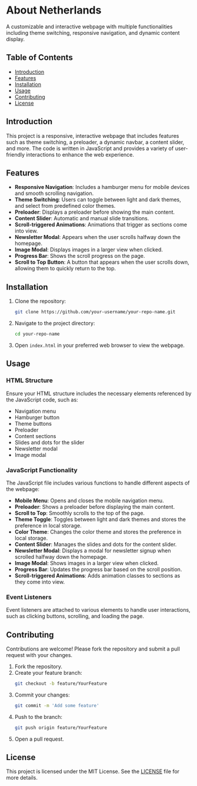 # About Netherlands

A customizable and interactive webpage with multiple functionalities including theme switching, responsive navigation, and dynamic content display.

## Table of Contents

- [Introduction](#introduction)
- [Features](#features)
- [Installation](#installation)
- [Usage](#usage)
- [Contributing](#contributing)
- [License](#license)

## Introduction

This project is a responsive, interactive webpage that includes features such as theme switching, a preloader, a dynamic navbar, a content slider, and more. The code is written in JavaScript and provides a variety of user-friendly interactions to enhance the web experience.

## Features

- **Responsive Navigation**: Includes a hamburger menu for mobile devices and smooth scrolling navigation.
- **Theme Switching**: Users can toggle between light and dark themes, and select from predefined color themes.
- **Preloader**: Displays a preloader before showing the main content.
- **Content Slider**: Automatic and manual slide transitions.
- **Scroll-triggered Animations**: Animations that trigger as sections come into view.
- **Newsletter Modal**: Appears when the user scrolls halfway down the homepage.
- **Image Modal**: Displays images in a larger view when clicked.
- **Progress Bar**: Shows the scroll progress on the page.
- **Scroll to Top Button**: A button that appears when the user scrolls down, allowing them to quickly return to the top.

## Installation

1. Clone the repository:
    ```bash
    git clone https://github.com/your-username/your-repo-name.git
    ```

2. Navigate to the project directory:
    ```bash
    cd your-repo-name
    ```

3. Open `index.html` in your preferred web browser to view the webpage.

## Usage

### HTML Structure

Ensure your HTML structure includes the necessary elements referenced by the JavaScript code, such as:

- Navigation menu
- Hamburger button
- Theme buttons
- Preloader
- Content sections
- Slides and dots for the slider
- Newsletter modal
- Image modal

### JavaScript Functionality

The JavaScript file includes various functions to handle different aspects of the webpage:

- **Mobile Menu**: Opens and closes the mobile navigation menu.
- **Preloader**: Shows a preloader before displaying the main content.
- **Scroll to Top**: Smoothly scrolls to the top of the page.
- **Theme Toggle**: Toggles between light and dark themes and stores the preference in local storage.
- **Color Theme**: Changes the color theme and stores the preference in local storage.
- **Content Slider**: Manages the slides and dots for the content slider.
- **Newsletter Modal**: Displays a modal for newsletter signup when scrolled halfway down the homepage.
- **Image Modal**: Shows images in a larger view when clicked.
- **Progress Bar**: Updates the progress bar based on the scroll position.
- **Scroll-triggered Animations**: Adds animation classes to sections as they come into view.

### Event Listeners

Event listeners are attached to various elements to handle user interactions, such as clicking buttons, scrolling, and loading the page.

## Contributing

Contributions are welcome! Please fork the repository and submit a pull request with your changes.

1. Fork the repository.
2. Create your feature branch:
    ```bash
    git checkout -b feature/YourFeature
    ```
3. Commit your changes:
    ```bash
    git commit -m 'Add some feature'
    ```
4. Push to the branch:
    ```bash
    git push origin feature/YourFeature
    ```
5. Open a pull request.

## License

This project is licensed under the MIT License. See the [LICENSE](LICENSE) file for more details.
